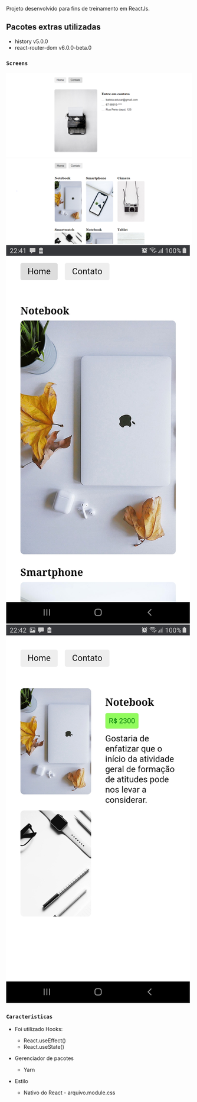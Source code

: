 Projeto desenvolvido para fins de treinamento em ReactJs.

## Pacotes extras utilizadas

- history v5.0.0
- react-router-dom v6.0.0-beta.0

### `Screens`

![](https://github.com/rafaelbatistaroque/projeto-treinamento-um-react-js/blob/master/src/img/ContatoDesktop.png)
![](https://github.com/rafaelbatistaroque/projeto-treinamento-um-react-js/blob/master/src/img/HomeDesktop.png)
![](https://github.com/rafaelbatistaroque/projeto-treinamento-um-react-js/blob/master/src/img/ScreenShotMobileUm.jpg)
![](https://github.com/rafaelbatistaroque/projeto-treinamento-um-react-js/blob/master/src/img/ScreenShotMobileDois.jpg)

### `Caracteristicas`

- Foi utilizado Hooks:
  - React.useEffect()
  - React.useState()

- Gerenciador de pacotes
  - Yarn
 
- Estilo
  - Nativo do React - arquivo.module.css